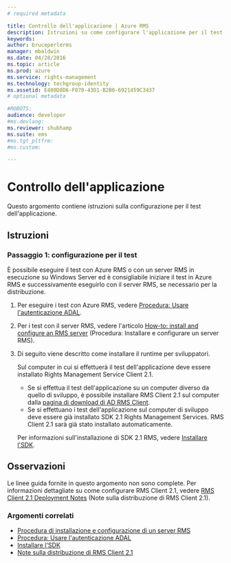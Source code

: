 ```yaml
---
# required metadata

title: Controllo dell'applicazione | Azure RMS
description: Istruzioni su come configurare l'applicazione per il test.
keywords:
author: bruceperlerms
manager: mbaldwin
ms.date: 04/28/2016
ms.topic: article
ms.prod: azure
ms.service: rights-management
ms.technology: techgroup-identity
ms.assetid: E480D8D6-F070-43D1-B2B0-6921459C3437
# optional metadata

#ROBOTS:
audience: developer
#ms.devlang:
ms.reviewer: shubhamp
ms.suite: ems
#ms.tgt_pltfrm:
#ms.custom:

---
```


# Controllo dell'applicazione

Questo argomento contiene istruzioni sulla configurazione per il test dell'applicazione.

## Istruzioni

### Passaggio 1: configurazione per il test

È possibile eseguire il test con Azure RMS o con un server RMS in esecuzione su Windows Server ed è consigliabile iniziare il test in Azure RMS e successivamente eseguirlo con il server RMS, se necessario per la distribuzione.

1. Per eseguire i test con Azure RMS, vedere [Procedura: Usare l'autenticazione ADAL](how-to-use-adal-authentication.md).
2. Per i test con il server RMS, vedere l'articolo [How-to: install and configure an RMS server](how-to-install-and-configure-an-rms-server.md) (Procedura: Installare e configurare un server RMS).
3. Di seguito viene descritto come installare il runtime per sviluppatori.

   Sul computer in cui si effettuerà il test dell'applicazione deve essere installato Rights Management Service Client 2.1.
   - Se si effettua il test dell'applicazione su un computer diverso da quello di sviluppo, è possibile installare RMS Client 2.1 sul computer dalla [pagina di download di AD RMS Client](http://www.microsoft.com/en-us/download/details.aspx?id=38396).
   - Se si effettuano i test dell'applicazione sul computer di sviluppo deve essere già installato SDK 2.1 Rights Management Services. RMS Client 2.1 sarà già stato installato automaticamente.

    Per informazioni sull'installazione di SDK 2.1 RMS, vedere [Installare l'SDK](create-your-first-rights-aware-application.md).

## Osservazioni

Le linee guida fornite in questo argomento non sono complete. Per informazioni dettagliate su come configurare RMS Client 2.1, vedere [RMS Client 2.1 Deployment Notes](https://technet.microsoft.com/en-us/library/jj159267(WS.10).aspx) (Note sulla distribuzione di RMS Client 2.1).

### Argomenti correlati

* [Procedura di installazione e configurazione di un server RMS](how-to-install-and-configure-an-rms-server.md)
* [Procedura: Usare l'autenticazione ADAL](how-to-use-adal-authentication,md)
* [Installare l'SDK](create-your-first-rights-aware-application.md)
* [Note sulla distribuzione di RMS Client 2.1](https://technet.microsoft.com/en-us/library/jj159267(WS.10).aspx)
 

 


<!--HONumber=Jun16_HO2-->


